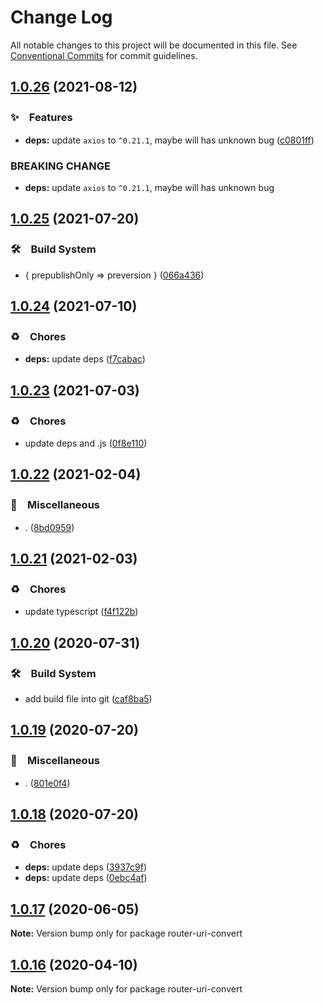 # Change Log

All notable changes to this project will be documented in this file.
See [Conventional Commits](https://conventionalcommits.org) for commit guidelines.

## [1.0.26](https://github.com/bluelovers/ws-rest/compare/router-uri-convert@1.0.25...router-uri-convert@1.0.26) (2021-08-12)


### ✨　Features

* **deps:** update `axios` to `^0.21.1`, maybe will has unknown bug ([c0801ff](https://github.com/bluelovers/ws-rest/commit/c0801ff1d842065f590434214286bccbf0a4f3de))


### BREAKING CHANGE

* **deps:** update `axios` to `^0.21.1`, maybe will has unknown bug





## [1.0.25](https://github.com/bluelovers/ws-rest/compare/router-uri-convert@1.0.24...router-uri-convert@1.0.25) (2021-07-20)


### 🛠　Build System

* { prepublishOnly => preversion } ([066a436](https://github.com/bluelovers/ws-rest/commit/066a436fe76af13484a2cad9ae331c127972945c))





## [1.0.24](https://github.com/bluelovers/ws-rest/compare/router-uri-convert@1.0.23...router-uri-convert@1.0.24) (2021-07-10)


### ♻️　Chores

* **deps:** update deps ([f7cabac](https://github.com/bluelovers/ws-rest/commit/f7cabac7543c9b7a9f871e493560ae88a62cf753))





## [1.0.23](https://github.com/bluelovers/ws-rest/compare/router-uri-convert@1.0.22...router-uri-convert@1.0.23) (2021-07-03)


### ♻️　Chores

* update deps and .js ([0f8e110](https://github.com/bluelovers/ws-rest/commit/0f8e11034efcbb341219c706e731a851c881b8bf))





## [1.0.22](https://github.com/bluelovers/ws-rest/compare/router-uri-convert@1.0.21...router-uri-convert@1.0.22) (2021-02-04)


### 🔖　Miscellaneous

* . ([8bd0959](https://github.com/bluelovers/ws-rest/commit/8bd0959c91aa2315276e6fd7c805c0c36373f595))





## [1.0.21](https://github.com/bluelovers/ws-rest/compare/router-uri-convert@1.0.20...router-uri-convert@1.0.21) (2021-02-03)


### ♻️　Chores

* update typescript ([f4f122b](https://github.com/bluelovers/ws-rest/commit/f4f122b12d88ed74fe7ce6d8879e1c391719db11))





## [1.0.20](https://github.com/bluelovers/ws-rest/compare/router-uri-convert@1.0.19...router-uri-convert@1.0.20) (2020-07-31)


### 🛠　Build System

* add build file into git ([caf8ba5](https://github.com/bluelovers/ws-rest/commit/caf8ba5fc11fb02b76fa845cff137922378d6e46))





## [1.0.19](https://github.com/bluelovers/ws-rest/compare/router-uri-convert@1.0.18...router-uri-convert@1.0.19) (2020-07-20)


### 🔖　Miscellaneous

* . ([801e0f4](https://github.com/bluelovers/ws-rest/commit/801e0f4ff7bd29c81e67934636f57e57d0d01c74))





## [1.0.18](https://github.com/bluelovers/ws-rest/compare/router-uri-convert@1.0.17...router-uri-convert@1.0.18) (2020-07-20)


### ♻️　Chores

* **deps:** update deps ([3937c9f](https://github.com/bluelovers/ws-rest/commit/3937c9f90040c4804c841bcb40fbe90e9654a652))
* **deps:** update deps ([0ebc4af](https://github.com/bluelovers/ws-rest/commit/0ebc4af0fd3c2fa7f74dfdaf32be84d657c4209c))





## [1.0.17](https://github.com/bluelovers/ws-rest/compare/router-uri-convert@1.0.16...router-uri-convert@1.0.17) (2020-06-05)

**Note:** Version bump only for package router-uri-convert





## [1.0.16](https://github.com/bluelovers/ws-rest/compare/router-uri-convert@1.0.15...router-uri-convert@1.0.16) (2020-04-10)

**Note:** Version bump only for package router-uri-convert
